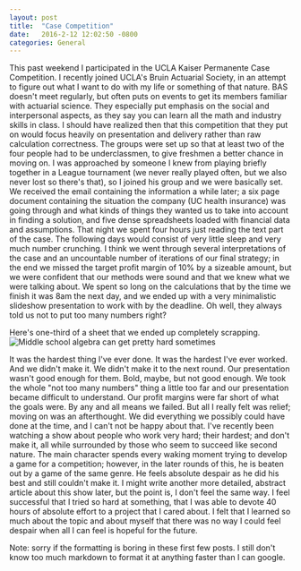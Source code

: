 ```yaml
---
layout: post
title:  "Case Competition"
date:   2016-2-12 12:02:50 -0800
categories: General
---
```

This past weekend I participated in the UCLA Kaiser Permanente Case Competition. I recently joined UCLA's Bruin Actuarial Society, in an attempt to figure out what I want to do with my life or something of that nature. BAS doesn't meet regularly, but often puts on events to get its members familiar with actuarial science. They especially put emphasis on the social and interpersonal aspects, as they say you can learn all the math and industry skills in class. I should have realized then that this competition that they put on would focus heavily on presentation and delivery rather than raw calculation correctness. The groups were set up so that at least two of the four people had to be underclassmen, to give freshmen a better chance in moving on. I was approached by someone I knew from playing briefly together in a League tournament (we never really played often, but we also never lost so there's that), so I joined his group and we were basically set. We received the email containing the information a while later; a six page document containing the situation the company (UC health insurance) was going through and what kinds of things they wanted us to take into account in finding a solution, and five dense spreadsheets loaded with financial data and assumptions. That night we spent four hours just reading the text part of the case. The following days would consist of very little sleep and very much number crunching. I think we went through several interpretations of the case and an uncountable number of iterations of our final strategy; in the end we missed the target profit margin of 10% by a sizeable amount, but we were confident that our methods were sound and that we knew what we were talking about. We spent so long on the calculations that by the time we finish it was 8am the next day, and we ended up with a very minimalistic slideshow presentation to work with by the deadline. Oh well, they always told us not to put too many numbers right?

Here's one-third of a sheet that we ended up completely scrapping.
![Middle school algebra can get pretty hard sometimes](https://cloud.githubusercontent.com/assets/13752232/12316785/7cafced8-ba3f-11e5-90c1-f51d7940cdf5.png)

It was the hardest thing I've ever done. It was the hardest I've ever worked. And we didn't make it. We didn't make it to the next round. Our presentation wasn't good enough for them. Bold, maybe, but not good enough. We took the whole "not too many numbers" thing a little too far and our presentation became difficult to understand. Our profit margins were far short of what the goals were. By any and all means we failed. But all I really felt was relief; moving on was an afterthought. We did everything we possibly could have done at the time, and I can't not be happy about that. I've recently been watching a show about people who work very hard; their hardest; and don't make it, all while surrounded by those who seem to succeed like second nature. The main character spends every waking moment trying to develop a game for a competition; however, in the later rounds of this, he is beaten out by a game of the same genre. He feels absolute despair as he did his best and still couldn't make it. I might write another more detailed, abstract article about this show later, but the point is, I don't feel the same way. I feel successful that I tried so hard at something, that I was able to devote 40 hours of absolute effort to a project that I cared about. I felt that I learned so much about the topic and about myself that there was no way I could feel despair when all I can feel is hopeful for the future.

Note: sorry if the formatting is boring in these first few posts. I still don't know too much markdown to format it at anything faster than I can google.